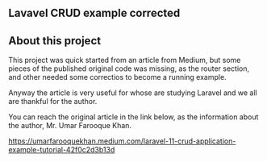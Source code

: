 ## Lavavel CRUD example corrected

## About this project

This project was quick started from an article from Medium, but some pieces of the published original code was missing, as the router section, and other needed some correctios to become a running example.

Anyway the article is very useful for whose are studying Laravel and we all are thankful for the author.

You can reach the original article in the link below, as the information about the author, Mr. Umar Farooque Khan.

https://umarfarooquekhan.medium.com/laravel-11-crud-application-example-tutorial-42f0c2d3b13d

